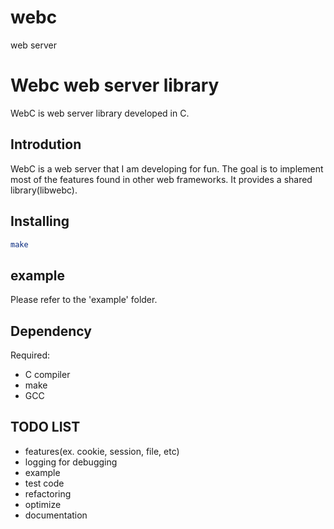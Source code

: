 # webc
web server

# Webc web server library
WebC is web server library developed in C.

## Introdution
WebC is a web server that I am developing for fun.
The goal is to implement most of the features found in other web frameworks.
It provides a shared library(libwebc).


## Installing
```bash
make
```

## example
Please refer to the 'example' folder.

## Dependency
Required:
- C compiler
- make
- GCC

## TODO LIST
- features(ex. cookie, session, file, etc)
- logging for debugging
- example
- test code
- refactoring
- optimize
- documentation
